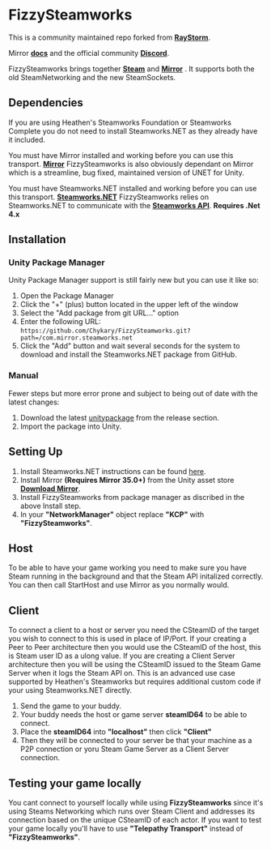 # FizzySteamworks

This is a community maintained repo forked from **[RayStorm](https://github.com/Raystorms/FizzySteamyMirror)**. 

Mirror **[docs](https://mirror-networking.com/docs/Transports/Fizzy.html)** and the official community **[Discord](https://discord.gg/N9QVxbM)**.

FizzySteamworks brings together **[Steam](https://store.steampowered.com)** and **[Mirror](https://github.com/vis2k/Mirror)** . It supports both the old SteamNetworking and the new SteamSockets. 

## Dependencies
If you are using Heathen's Steamworks Foundation or Steamworks Complete you do not need to install Steamworks.NET as they already have it included.

You must have Mirror installed and working before you can use this transport.
**[Mirror](https://github.com/vis2k/Mirror)** FizzySteamworks is also obviously dependant on Mirror which is a streamline, bug fixed, maintained version of UNET for Unity.

You must have Steamworks.NET installed and working before you can use this transport.
**[Steamworks.NET](https://github.com/rlabrecque/Steamworks.NET)** FizzySteamworks relies on Steamworks.NET to communicate with the **[Steamworks API](https://partner.steamgames.com/doc/sdk)**. **Requires .Net 4.x**  

## Installation
### Unity Package Manager

Unity Package Manager support is still fairly new but you can use it like so:

1. Open the Package Manager
2. Click the "+" (plus) button located in the upper left of the window
3. Select the "Add package from git URL..." option
4. Enter the following URL:
    `https://github.com/Chykary/FizzySteamworks.git?path=/com.mirror.steamworks.net`
5. Click the "Add" button and wait several seconds for the system to download and install the Steamworks.NET package from GitHub.

### Manual

Fewer steps but more error prone and subject to being out of date with the latest changes:

1. Download the latest [unitypackage](https://github.com/Chykary/FizzySteamworks/releases) from the release section.
2. Import the package into Unity.


## Setting Up

1. Install Steamworks.NET instructions can be found [here](https://github.com/rlabrecque/Steamworks.NET).
2. Install Mirror **(Requires Mirror 35.0+)** from the Unity asset store **[Download Mirror](https://assetstore.unity.com/packages/tools/network/mirror-129321)**.
3. Install FizzySteamworks from package manager as discribed in the above Install step.
3. In your **"NetworkManager"** object replace **"KCP"** with **"FizzySteamworks"**.

## Host
To be able to have your game working you need to make sure you have Steam running in the background and that the Steam API initalized correctly. You can then call StartHost and use Mirror as you normally would.

## Client
To connect a client to a host or server you need the CSteamID of the target you wish to connect to this is used in place of IP/Port. If your creating a Peer to Peer architecture then you would use the CSteamID of the host, this is Steam user ID as a ulong value. If you are creating a Client Server architecture then you will be using the CSteamID issued to the Steam Game Server when it logs the Steam API on. This is an advanced use case supported by Heathen's Steamworks but requires additional custom code if your using Steamworks.NET directly.

1. Send the game to your buddy.
2. Your buddy needs the host or game server **steamID64** to be able to connect.
3. Place the **steamID64** into **"localhost"** then click **"Client"**
5. Then they will be connected to your server be that your machine as a P2P connection or yoru Steam Game Server as a Client Server connection.

## Testing your game locally
You cant connect to yourself locally while using **FizzySteamworks** since it's using Steams Networking which runs over Steam Client and addresses its connection based on the unique CSteamID of each actor. If you want to test your game locally you'll have to use **"Telepathy Transport"** instead of **"FizzySteamworks"**.
